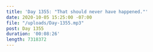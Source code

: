 ```yaml
---
title: 'Day 1355: "That should never have happened."'
date: 2020-10-05 15:25:00 -07:00
file: "/uploads/Day-1355.mp3"
post: Day 1355
duration: '00:08:26'
length: 7318372
---
```


